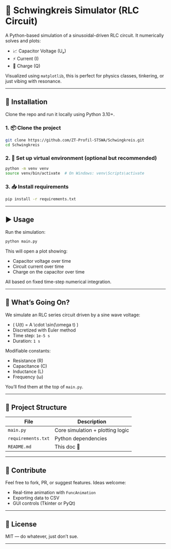 # 🔁 Schwingkreis Simulator (RLC Circuit)

A Python-based simulation of a sinusoidal-driven RLC circuit. It numerically solves and plots:

- 📈 Capacitor Voltage (Uₚ)
- ⚡ Current (I)
- 💾 Charge (Q)

Visualized using `matplotlib`, this is perfect for physics classes, tinkering, or just vibing with resonance.

---

## 🚀 Installation

Clone the repo and run it locally using Python 3.10+.

### 1. 📦 Clone the project

```bash
git clone https://github.com/ZT-Profil-STSWA/Schwingkreis.git
cd Schwingkreis
```

### 2. 🐍 Set up virtual environment (optional but recommended)

```bash
python -m venv venv
source venv/bin/activate  # On Windows: venv\Scripts\activate
```

### 3. 📥 Install requirements

```bash
pip install -r requirements.txt
```

---

## ▶️ Usage

Run the simulation:

```bash
python main.py
```

This will open a plot showing:

- Capacitor voltage over time
- Circuit current over time
- Charge on the capacitor over time

All based on fixed time-step numerical integration.

---

## 🧪 What’s Going On?

We simulate an RLC series circuit driven by a sine wave voltage:

- \( U(t) = A \cdot \sin(\omega t) \)
- Discretized with Euler method
- Time step: `1e-5 s`
- Duration: `1 s`

Modifiable constants:
- Resistance (R)
- Capacitance (C)
- Inductance (L)
- Frequency (ω)

You’ll find them at the top of `main.py`.

---

## 📂 Project Structure

| File              | Description                         |
|-------------------|-------------------------------------|
| `main.py`         | Core simulation + plotting logic    |
| `requirements.txt`| Python dependencies                 |
| `README.md`       | This doc 💬                         |

---

## 🤝 Contribute

Feel free to fork, PR, or suggest features. Ideas welcome:
- Real-time animation with `FuncAnimation`
- Exporting data to CSV
- GUI controls (Tkinter or PyQt)

---

## 📜 License

MIT — do whatever, just don’t sue.

---

